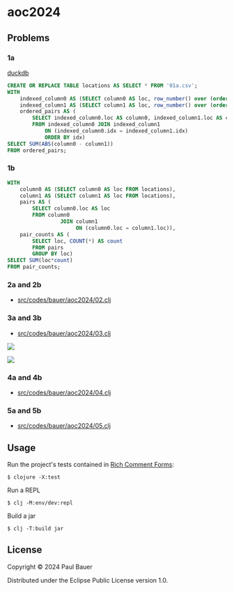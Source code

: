 # aoc2024

## Problems

### 1a

[duckdb](https://duckdb.org/)

```sql
CREATE OR REPLACE TABLE locations AS SELECT * FROM '01a.csv';
WITH
    indexed_column0 AS (SELECT column0 AS loc, row_number() over (order by column0) as idx FROM locations),
    indexed_column1 AS (SELECT column1 AS loc, row_number() over (order by column1) as idx FROM locations),
    ordered_pairs AS (
        SELECT indexed_column0.loc AS column0, indexed_column1.loc AS column1, indexed_column1.idx AS idx
        FROM indexed_column0 JOIN indexed_column1
            ON (indexed_column0.idx = indexed_column1.idx)
            ORDER BY idx)
SELECT SUM(ABS(column0 - column1))
FROM ordered_pairs;
```

### 1b

```sql
WITH
    column0 AS (SELECT column0 AS loc FROM locations),
    column1 AS (SELECT column1 AS loc FROM locations),
    pairs AS (
        SELECT column0.loc AS loc
        FROM column0
                 JOIN column1
                      ON (column0.loc = column1.loc)),
    pair_counts AS (
        SELECT loc, COUNT(*) AS count
        FROM pairs
        GROUP BY loc)
SELECT SUM(loc*count)
FROM pair_counts;
```

### 2a and 2b

- [src/codes/bauer/aoc2024/02.clj](https://github.com/pmbauer/aoc2024/blob/main/src/codes/bauer/aoc2024/02.clj)

### 3a and 3b

- [src/codes/bauer/aoc2024/03.clj](https://github.com/pmbauer/aoc2024/blob/main/src/codes/bauer/aoc2024/03.clj)

![](https://media.cleanshot.cloud/media/40959/9imKrro1YrToAMNxgSsQL4cJ1RJli1Bwazdmzolf.jpeg?Expires=1733274859&Signature=Xy-cYn03cYOMl4c3mG26-RyRZaFZHMwKITTjhCq2sP7H2SkIGvczoc9K-AQcRVKvDzJc9sZHcigLXi9WPZqecN7lA3aIgpHtwYVkBRL97LgNTY0mgVdVut2RJutiempPCNykRCq~czoBz37v74lnqyjRFNvHZSrvIEtbIG1Aovd2DCLizl1zqVGs~rb82wplzTTMLsvzjdv-6qXfiKshZDGprX6OpYDo35uSiY1fnsx5s8X9mx7q5wDx46sQpadXSR0ajHTfmtLhg64TKWvXhQqAAR1LDGk80XayW4FYfJuS1bc5Zg~fnsR5h7~4w3AFlYLPwyKYw0xD-loYm0BH4g__&Key-Pair-Id=K269JMAT9ZF4GZ)

![](https://media.cleanshot.cloud/media/40959/yJuC0Zoj2ac6ztwQs4BRHNui6xjK09B76NMyBiAx.jpeg?Expires=1733274814&Signature=Qmsv~my-hBDb5BMsfCReAdZgDCptBbsINaTqzi2tINrKH5blEbT-tf3o6d2~z2ulY4SGqDw-LP2jgiZHd4BSjouK89kUhR52ysJU3meR-zNUVL1zxmNTPbLCPuzrdgfoV0ad1FB17dbEUjsKxcqGpRPXUHroAYe~sEk-kgTLh1Z8J~rjRaavnn-Gy6TM9am4GD5lKlz3C9wr6ltyAmetndWFprR-lauI7cjSbxERKfdMMa8RINSNFlIK2TwLmX-breByk2q9h4eKcbgfT6Ae8xisMnR5VJ~D22D58HmW~8mX1SHLKPrsNxACo3aFNpo629j9QS-EG~V0RgPwlGZfjw__&Key-Pair-Id=K269JMAT9ZF4GZ)

### 4a and 4b

- [src/codes/bauer/aoc2024/04.clj](https://github.com/pmbauer/aoc2024/blob/main/src/codes/bauer/aoc2024/04.clj)

### 5a and 5b

- [src/codes/bauer/aoc2024/05.clj](https://github.com/pmbauer/aoc2024/blob/main/src/codes/bauer/aoc2024/05.clj)

## Usage

Run the project's tests contained in [Rich Comment Forms](https://github.com/hyperfiddle/rcf):

    $ clojure -X:test

Run a REPL

    $ clj -M:env/dev:repl

Build a jar

    $ clj -T:build jar

## License

Copyright © 2024 Paul Bauer

Distributed under the Eclipse Public License version 1.0.
